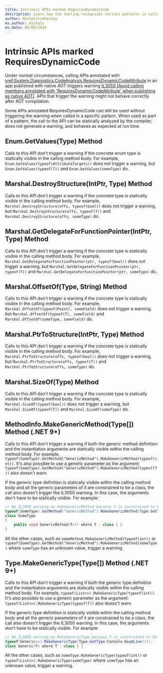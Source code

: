 ```yaml
---
title: Intrinsic APIs marked RequiresDynamicCode
description: Learn how the tooling recognizes certain patterns in calls to APIs annotated with RequiresDynamicCode.
author: MichalStrehovsky
ms.author: michals
ms.date: 09/09/2024
---
```


# Intrinsic APIs marked RequiresDynamicCode

Under normal circumstances, calling APIs annotated with <xref:System.Diagnostics.CodeAnalysis.RequiresDynamicCodeAttribute> in an app published with native AOT triggers warning [IL3050 (Avoid calling members annotated with 'RequiresDynamicCodeAttribute' when publishing as native AOT)](warnings/il3050.md). APIs that trigger the warning might not behave correctly after AOT compilation.

Some APIs annotated RequiresDynamicCode can still be used without triggering the warning when called in a specific pattern. When used as part of a pattern, the call to the API can be statically analyzed by the compiler, does not generate a warning, and behaves as expected at run time.

## Enum.GetValues(Type) Method

Calls to this API don't trigger a warning if the concrete enum type is statically visible in the calling method body. For example, `Enum.GetValues(typeof(AttributeTargets))` does not trigger a warning, but `Enum.GetValues(typeof(T))` and `Enum.GetValues(someType)` do.

## Marshal.DestroyStructure(IntPtr, Type) Method

Calls to this API don't trigger a warning if the concrete type is statically visible in the calling method body. For example, `Marshal.DestroyStructure(offs, typeof(bool))` does not trigger a warning, but `Marshal.DestroyStructure(offs, typeof(T))` and `Marshal.DestroyStructure(offs, someType)` do.

## Marshal.GetDelegateForFunctionPointer(IntPtr, Type) Method

Calls to this API don't trigger a warning if the concrete type is statically visible in the calling method body. For example, `Marshal.GetDelegateForFunctionPointer(ptr, typeof(bool))` does not trigger a warning, but `Marshal.GetDelegateForFunctionPointer(ptr, typeof(T))` and `Marshal.GetDelegateForFunctionPointer(ptr, someType)` do.

## Marshal.OffsetOf(Type, String) Method

Calls to this API don't trigger a warning if the concrete type is statically visible in the calling method body. For example, `Marshal.OffsetOf(typeof(Point), someField)` does not trigger a warning, but `Marshal.OffsetOf(typeof(T), someField)` and `Marshal.OffsetOf(someType, someField)` do.

## Marshal.PtrToStructure(IntPtr, Type) Method

Calls to this API don't trigger a warning if the concrete type is statically visible in the calling method body. For example, `Marshal.PtrToStructure(offs, typeof(bool))` does not trigger a warning, but `Marshal.PtrToStructure(offs, typeof(T))` and `Marshal.PtrToStructure(offs, someType)` do.

## Marshal.SizeOf(Type) Method

Calls to this API don't trigger a warning if the concrete type is statically visible in the calling method body. For example, `Marshal.SizeOf(typeof(bool))` does not trigger a warning, but `Marshal.SizeOf(typeof(T))` and `Marshal.SizeOf(someType)` do.

## MethodInfo.MakeGenericMethod(Type[]) Method (.NET 9+)

Calls to this API don't trigger a warning if both the generic method definition and the instantiation arguments are statically visible within the calling method body. For example, `typeof(SomeType).GetMethod("GenericMethod").MakeGenericMethod(typeof(int))`. It's also possible to use a generic parameter as the argument: `typeof(SomeType).GetMethod("GenericMethod").MakeGenericMethod(typeof(T))` also doesn't warn.

If the generic type definition is statically visible within the calling method body and all the generic parameters of it are constrained to be a class, the call also doesn't trigger the IL3050 warning. In this case, the arguments don't have to be statically visible. For example:

```csharp
// No IL3050 warning on MakeGenericMethod because T is constrained to be class
typeof(SomeType).GetMethod("GenericMethod").MakeGenericMethod(Type.GetType(Console.ReadLine()));
class SomeType
{
    public void GenericMethod<T>() where T : class { }
}
```

All the other cases, such as `someMethod.MakeGenericMethod(typeof(int))` or `typeof(SomeType).GetMethod("GenericMethod").MakeGenericMethod(someType)` where `someType` has an unknown value, trigger a warning.

## Type.MakeGenericType(Type[]) Method (.NET 9+)

Calls to this API don't trigger a warning if both the generic type definition and the instantiation arguments are statically visible within the calling method body. For example, `typeof(List<>).MakeGenericType(typeof(int))`. It's also possible to use a generic parameter as the argument: `typeof(List<>).MakeGenericType(typeof(T))` also doesn't warn.

If the generic type definition is statically visible within the calling method body and all the generic parameters of it are constrained to be a class, the call also doesn't trigger the IL3050 warning. In this case, the arguments don't have to be statically visible. For example:

```csharp
// No IL3050 warning on MakeGenericType because T is constrained to be class
typeof(Generic<>).MakeGenericType(Type.GetType(Console.ReadLine()));
class Generic<T> where T : class { }
```

All the other cases, such as `someType.MakeGenericType(typeof(int))` or `typeof(List<>).MakeGenericType(someType)` where `someType` has an unknown value, trigger a warning.

